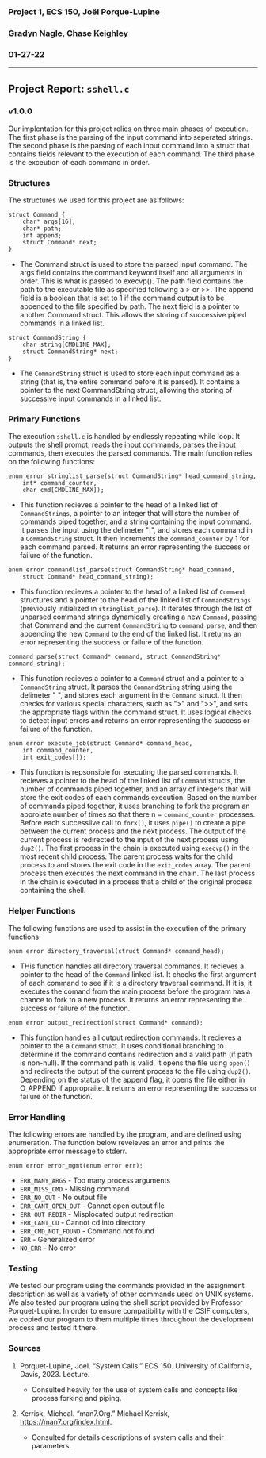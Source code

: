 ### Project 1, ECS 150, Joël Porque-Lupine
### Gradyn Nagle, Chase Keighley
### 01-27-22
***
## Project Report: `sshell.c`
### **v1.0.0**
Our implentation for this project relies on three main phases of execution. The
first phase is the parsing of the input command into seperated strings. The
second phase is the parsing of each input command into a struct that contains
fields relevant to the execution of each command. The third phase is the
exceution of each command in order.

### Structures
The structures we used for this project are as follows:
```
struct Command {
    char* args[16];
    char* path;
    int append;
    struct Command* next;
}
```
+ The Command struct is used to store the parsed input command. The args field
contains the command keyword itself and all arguments in order. This is what is
passed to execvp(). The path field contains the path to the executable file as
specified following a > or >>. The append field is a boolean that is set to 1 if
the command output is to be appended to the file specified by path. The next 
field is a pointer to another Command struct. This allows the storing of 
successive piped commands in a linked list.

```
struct CommandString {
    char string[CMDLINE_MAX];
    struct CommandString* next;
}
```
+ The `CommandString` struct is used to store each input command as a string 
(that is, the entire command before it is parsed). It contains a pointer to the 
next CommandString struct, allowing the storing of successive input commands in 
a linked list.

### Primary Functions
The execution `sshell.c` is handled by endlessly repeating while loop. It 
outputs the shell prompt, reads the input commands, parses the input commands,
then executes the parsed commands. The main function relies on the 
following functions:
```
enum error stringlist_parse(struct CommandString* head_command_string, 
    int* command_counter, 
    char cmd[CMDLINE_MAX]);
```
+ This function recieves a pointer to the head of a linked list of 
`CommandStrings`, a pointer to an integer that will store the number of commands
piped together, and a string containing the input command. It parses the input
using the delimeter "|", and stores each command in a `CommandString` struct. It
then increments the `command_counter` by 1 for each command parsed. It returns an
error representing the success or failure of the function.

```
enum error commandlist_parse(struct CommandString* head_command, 
    struct Command* head_command_string);
```
+ This function recieves a pointer to the head of a linked list of `Command`
structures and a pointer to the head of the linked list of `CommandStrings` 
(previously initialized in `stringlist_parse`). It iterates through the list of
unparsed command strings dynamically creating a new `Command`, passing that 
Command and the current `CommandString` to `command_parse`, and then appending
the new `Command` to the end of the linked list. It returns an error 
representing the success or failure of the function.

```
command_parse(struct Command* command, struct CommandString* command_string);
```
+ This function recieves a pointer to a `Command` struct and a pointer to a 
`CommandString` struct. It parses the `CommandString` string using the delimeter
" ", and stores each argument in the `Command` struct. It then checks for 
various special characters, such as ">" and ">>", and sets the appropriate
flags within the command struct. It uses logical checks to detect input errors
and returns an error representing the success or failure of the function.

```
enum error execute_job(struct Command* command_head, 
    int command_counter, 
    int exit_codes[]);
```
+ This function is repsonsible for executing the parsed commands. It recieves a
pointer to the head of the linked list of `Command` structs, the number of 
commands piped together, and an array of integers that will store the exit codes
of each commands execution. Based on the number of commands piped together, it
uses branching to fork the program an approiate number of times so that there
n = `command_counter` processes. Before each successiive call to `fork()`, it
uses `pipe()` to create a pipe between the current process and the next process.
The output of the current process is redirected to the input of the next process
using `dup2()`. The first process in the chain is executed using `execvp()` in
the most recent child process. The parent process waits for the child process to
and stores the exit code in the `exit_codes` array. The parent process then 
executes the next command in the chain. The last process in the chain is
executed in a process that a child of the original process containing the shell.



### Helper Functions
The following functions are used to assist in the execution of the primary
functions:
```
enum error directory_traversal(struct Command* command_head);
```
+ THis function handles all directory traversal commands. It recieves a pointer
to the head of the `Command` linked list. It checks the first argument of each
command to see if it is a directory traversal command. If it is, it executes the
comand from the main process before the program has a chance to fork to a new
process. It returns an error representing the success or failure of the 
function.

```
enum error output_redirection(struct Command* command);
```
+ This function handles all output redirection commands. It recieves a pointer
to the a `Command` struct. It uses conditional branching to determine if the
command contains redirection and a valid path (if path is non-null). If the 
command path is valid, it opens the file using `open()` and redirects the
output of the current process to the file using `dup2()`. Depending on the 
status of the append flag, it opens the file either in O_APPEND if appropraite. 
It returns an error representing the success or failure of the function.

### Error Handling
The following errors are handled by the program, and are defined using 
enumeration. The function below reveieves an error and prints the appropriate
error message to stderr.
```
enum error error_mgmt(enum error err);
```
+ `ERR_MANY_ARGS` - Too many process arguments
+ `ERR_MISS_CMD` - Missing command
+ `ERR_NO_OUT` - No output file
+ `ERR_CANT_OPEN_OUT` - Cannot open output file
+ `ERR_OUT_REDIR` - Misplocated output redirection
+ `ERR_CANT_CD` - Cannot cd into directory
+ `ERR_CMD_NOT_FOUND` - Command not found
+ `ERR` - Generalized error
+ `NO_ERR` - No error

### Testing
We tested our program using the commands provided in the assignment description
as well as a variety of other commands used on UNIX systems. We also tested our
program using the shell script provided by Professor Porquet-Lupine. In order to
ensure compatibility with the CSIF computers, we copied our program to them
multiple times throughout the development process and tested it there.

### Sources
1. Porquet-Lupine, Joel. “System Calls.” ECS 150. University of California, 
    Davis, 2023. Lecture.
    + Consulted heavily for the use of system calls and concepts like process
    forking and piping.

2. Kerrisk, Micheal. “man7.Org.” Michael Kerrisk, https://man7.org/index.html. 
    + Consulted for details descriptions of system calls and their parameters.
